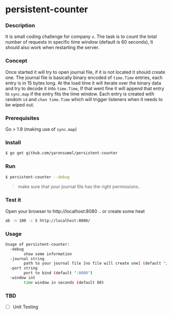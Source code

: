 # persistent-counter

### Description

It is small coding challenge for company `x`.
The task is to count the total number of requests in specific time window (default is 60 seconds), It should also work when restarting the server.

### Concept

Once started it will try to open journal file, if it is not located it should create one. The journal file is basically binary encoded of `time.Time` entries, each entry is in 15 bytes long. At the load time it will iterate over the binary data and try to decode it into `time.Time`, If that went fine it will append that entry to `sync.map` if the entry fits the time window. Each entry is created with random `id` and `chan time.Time` which will trigger listeners when it needs to be wiped out.

### Prerequisites

Go > 1.9 (making use of `sync.map`)

### Install

```bash 
$ go get github.com/yaronsumel/persistent-counter
```

### Run 

```bash 
$ persistent-counter --debug
```
> make sure that your journal file has the right permissions..

### Test it 

Open your browser to http://localhost:8080 .. or create some heat

```bash
ab -n 100 -c 5 http://localhost:8080/
``` 

### Usage 
```bash
Usage of persistent-counter:
  -debug
        show some information
  -journal string
        path to your journal file [no file will create one] (default "/tmp/journal.data")
  -port string
        port to bind (default ":8080")
  -window int
        time window in seconds (default 60)
```        

### TBD

- [ ] Unit Testing

